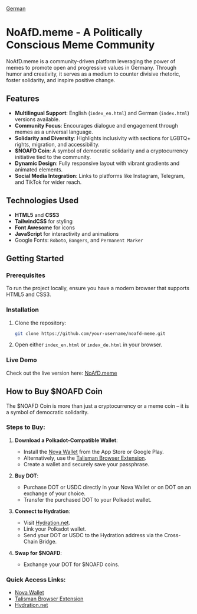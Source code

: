 [German](https://github.com/noafd-meme/about/blob/396bf28b3d5c252c0d71481805c995c1777c7208/README_de.md)

# NoAfD.meme - A Politically Conscious Meme Community

NoAfD.meme is a community-driven platform leveraging the power of memes to promote open and progressive values in Germany. Through humor and creativity, it serves as a medium to counter divisive rhetoric, foster solidarity, and inspire positive change.

## Features

- **Multilingual Support**: English (`index_en.html`) and German (`index.html`) versions available.
- **Community Focus**: Encourages dialogue and engagement through memes as a universal language.
- **Solidarity and Diversity**: Highlights inclusivity with sections for LGBTQ+ rights, migration, and accessibility.
- **$NOAFD Coin**: A symbol of democratic solidarity and a cryptocurrency initiative tied to the community.
- **Dynamic Design**: Fully responsive layout with vibrant gradients and animated elements.
- **Social Media Integration**: Links to platforms like Instagram, Telegram, and TikTok for wider reach.

## Technologies Used

- **HTML5** and **CSS3**
- **TailwindCSS** for styling
- **Font Awesome** for icons
- **JavaScript** for interactivity and animations
- Google Fonts: `Roboto`, `Bangers`, and `Permanent Marker`

## Getting Started

### Prerequisites

To run the project locally, ensure you have a modern browser that supports HTML5 and CSS3.

### Installation

1. Clone the repository:
   ```bash
   git clone https://github.com/your-username/noafd-meme.git
2. Open either `index_en.html` or `index_de.html` in your browser.

### Live Demo
Check out the live version here: [NoAfD.meme](noafd.meme)

## How to Buy $NOAFD Coin

The $NOAFD Coin is more than just a cryptocurrency or a meme coin – it is a symbol of democratic solidarity.

### Steps to Buy:

1. **Download a Polkadot-Compatible Wallet**:
   - Install the [Nova Wallet](https://novawallet.io) from the App Store or Google Play.
   - Alternatively, use the [Talisman Browser Extension](https://talisman.xyz).
   - Create a wallet and securely save your passphrase.

2. **Buy DOT**:
   - Purchase DOT or USDC directly in your Nova Wallet or on DOT on an exchange of your choice.
   - Transfer the purchased DOT to your Polkadot wallet.

3. **Connect to Hydration**:
   - Visit [Hydration.net](https://hydration.net/NOAFD).
   - Link your Polkadot wallet.
   - Send your DOT or USDC to the Hydration address via the Cross-Chain Bridge.

4. **Swap for $NOAFD**:
   - Exchange your DOT for $NOAFD coins.

### Quick Access Links:

- [Nova Wallet](https://novawallet.io)
- [Talisman Browser Extension](https://talisman.xyz)
- [Hydration.net](https://hydration.net/NOAFD)
